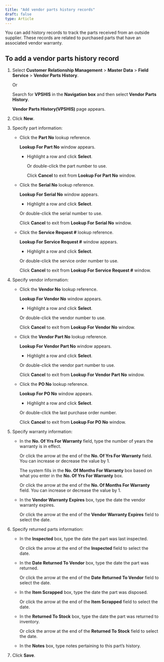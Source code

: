 ```yaml
---
title: "Add vendor parts history records"
draft: false
type: Article
---
```


You can add history records to track the parts received from an outside supplier. These records are related to purchased parts that have an associated vendor warranty.

## To add a vendor parts history record

1. Select **Customer Relationship Management** > **Master Data** > **Field Service** > **Vendor Parts History**.

    Or

    Search for **VPSHIS** in the **Navigation box** and then select **Vendor Parts History**.

    **Vendor Parts History(VPSHIS)** page appears.

2. Click **New**.

3. Specify part information:

   - Click the **Part No** lookup reference.

        **Lookup For Part No** window appears.

     - Highlight a row and click **Select**.

        Or double-click the part number to use.

        Click **Cancel** to exit from **Lookup For Part No** window.

    - Click the **Serial No** lookup reference.

        **Lookup For Serial No** window appears.

       - Highlight a row and click **Select**.

        Or double-click the serial number to use.

        Click **Cancel** to exit from **Lookup For Serial No** window.

   - Click the **Service Request \#** lookup reference.

        **Lookup For Service Request \#** window appears.

       - Highlight a row and click **Select**.

        Or double-click the service order number to use.

        Click **Cancel** to exit from **Lookup For Service Request \#** window.

4. Specify vendor information:

   - Click the **Vendor No** lookup reference.

        **Lookup For Vendor No** window appears.

       - Highlight a row and click **Select**.

        Or double-click the vendor number to use.

        Click **Cancel** to exit from **Lookup For Vendor No** window.

   - Click the **Vendor Part No** lookup reference.

        **Lookup For Vendor Part No** window appears.

       - Highlight a row and click **Select**.

        Or double-click the vendor part number to use.

        Click **Cancel** to exit from **Lookup For Vendor Part No** window.

   - Click the **PO No** lookup reference.

        **Lookup For PO No** window appears.

       - Highlight a row and click **Select**.

        Or double-click the last purchase order number.

        Click **Cancel** to exit from **Lookup For PO No** window.

5. Specify warranty information:

   - In the **No. Of Yrs For Warranty** field, type the number of years the warranty is in effect.

        Or click the arrow at the end of the **No. Of Yrs For Warranty** field. You can increase or decrease the value by 1.

        The system fills in the **No. Of Months For Warranty** box based on what you enter in the **No. Of Yrs For Warranty** box.

        Or click the arrow at the end of the **No. Of Months For Warranty** field. You can increase or decrease the value by 1.

   - In the **Vendor Warranty Expires** box, type the date the vendor warranty expires.

        Or click the arrow at the end of the **Vendor Warranty Expires** field to select the date.

6. Specify returned parts information:

   - In the **Inspected** box, type the date the part was last inspected.

        Or click the arrow at the end of the **Inspected** field to select the date.

   - In the **Date Returned To Vendor** box, type the date the part was returned.

        Or click the arrow at the end of the **Date Returned To Vendor** field to select the date.

   - In the **Item Scrapped** box, type the date the part was disposed.

        Or click the arrow at the end of the **Item Scrapped** field to select the date.

   - In the **Returned To Stock** box, type the date the part was returned to inventory.

        Or click the arrow at the end of the **Returned To Stock** field to select the date.

   - In the **Notes** box, type notes pertaining to this part’s history.

7. Click **Save**.

​